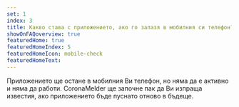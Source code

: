 ```yaml
---
set: 1
index: 3
title: Какво става с приложението, ако го запазя в мобилния си телефон?
showOnFAQoverview: true
featuredHome: true
featuredHomeIndex: 5
featuredHomeIcon: mobile-check
featuredHomeText: 
---
```

Приложението ще остане в мобилния Ви телефон, но няма да е активно и няма да работи. CoronaMelder ще започне пак да Ви изпраща известия, ако приложението бъде пуснато отново в бъдеще.
